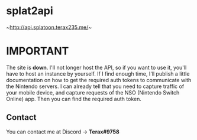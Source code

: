 # splat2api

~http://api.splatoon.terax235.me/~

# IMPORTANT
The site is **down**. I'll not longer host the API, so if you want to use it, you'll have to host an instance by yourself. If I find enough time, I'll publish a little documentation on how to get the required auth tokens to communicate with the Nintendo servers. I can already tell that you need to capture traffic of your mobile device, and capture requests of the NSO (Nintendo Switch Online) app. Then you can find the required auth token.

## Contact
You can contact me at Discord -> **Terax#9758**
